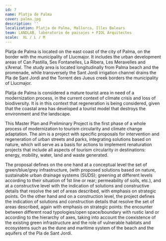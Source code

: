 ```yaml
---
id: 7
name: Platja de Palma
cover: palma.jpg
description: '' 
localization: Platja de Palma, Mallorca, Illes Balears
team: LANDLAB, laboratorio de paisajes + FIOL Arquitectes
scale:  XL / L / M 
---
```


Platja de Palma is located on the east coast of the city of Palma, on the border with the municipality of Llucmajor. It includes the urban development areas of Can Pastilla, Ses Fontanelles, La Ribera, Les Meravelles and s’Arenal. The study area is located longitudinally from Palma beach and the promenade, while transversely the Sant Jordi irrigation channel drains the Pla de Sant Jordi and the Torrent des Jueus creek borders the municipality of Llucmajor.

Platja de Palma is considered a mature tourist area in need of a modernization process, in the current context of climate crisis and loss of biodiversity. It is in this context that regeneration is being considered, given that the coastal area has developed a tourist model that destroys the environment and the landscape.

This Master Plan and Preliminary Project is the first phase of a whole process of modernization to tourism circularity and climate change adaptation. The aim is a project with specific proposals for intervention and regeneration of urban streets and parks, integrating solutions based on nature, which will serve as a basis for actions to implement renaturation projects that include all aspects of tourism circularity in destinations: energy, mobility, water, land and waste generated.

The proposal defines on the one hand at a conceptual level the set of green/blue/grey infrastructure, (with proposed solutions based on nature, sustainable urban drainage systems (SUDS); greening at different levels according to their situation of 1st line or rear; permeability of soils, etc.), and at a constructive level with the indication of solutions and constructive details that resolve the set of areas described, with emphasis on strategic points. On the other hand and on a construction level, the project defines the indication of solutions and construction details that resolve the set of areas described, again with emphasis on strategic points: the encounter between different road typologies/open space/boundary with rustic land or according to the hierarchy of axes, taking into account the coexistence of the existing green infrastructure and the role of vulnerable habitats and ecosystems such as the dune and maritime system of the beach and the aquifers of the Pla de Sant Jordi.